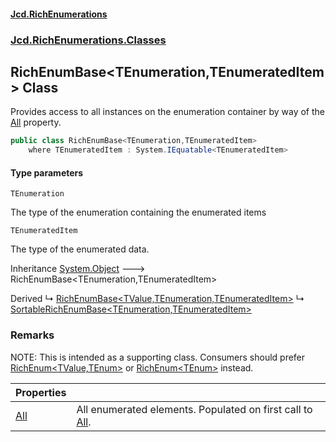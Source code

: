 #### [Jcd.RichEnumerations](index.md 'index')

### [Jcd.RichEnumerations.Classes](Jcd.RichEnumerations.Classes.md 'Jcd.RichEnumerations.Classes')

## RichEnumBase<TEnumeration,TEnumeratedItem> Class

Provides access to all instances on the enumeration container by way of the [All](Jcd.RichEnumerations.Classes.RichEnumBase_TEnumeration,TEnumeratedItem_.All.md 'Jcd.RichEnumerations.Classes.RichEnumBase<TEnumeration,TEnumeratedItem>.All') property.

```csharp
public class RichEnumBase<TEnumeration,TEnumeratedItem>
    where TEnumeratedItem : System.IEquatable<TEnumeratedItem>
```

#### Type parameters

<a name='Jcd.RichEnumerations.Classes.RichEnumBase_TEnumeration,TEnumeratedItem_.TEnumeration'></a>

`TEnumeration`

The type of the enumeration containing the enumerated items

<a name='Jcd.RichEnumerations.Classes.RichEnumBase_TEnumeration,TEnumeratedItem_.TEnumeratedItem'></a>

`TEnumeratedItem`

The type of the enumerated data.

Inheritance [System.Object](https://docs.microsoft.com/en-us/dotnet/api/System.Object 'System.Object') &#129106; RichEnumBase<TEnumeration,TEnumeratedItem>

Derived
&#8627; [RichEnumBase&lt;TValue,TEnumeration,TEnumeratedItem&gt;](Jcd.RichEnumerations.Classes.RichEnumBase_TValue,TEnumeration,TEnumeratedItem_.md 'Jcd.RichEnumerations.Classes.RichEnumBase<TValue,TEnumeration,TEnumeratedItem>')
&#8627; [SortableRichEnumBase&lt;TEnumeration,TEnumeratedItem&gt;](Jcd.RichEnumerations.Classes.SortableRichEnumBase_TEnumeration,TEnumeratedItem_.md 'Jcd.RichEnumerations.Classes.SortableRichEnumBase<TEnumeration,TEnumeratedItem>')

### Remarks

NOTE: This is intended as a supporting class. Consumers should prefer [RichEnum&lt;TValue,TEnum&gt;](Jcd.RichEnumerations.Classes.RichEnum_TValue,TEnum_.md 'Jcd.RichEnumerations.Classes.RichEnum<TValue,TEnum>') or
[RichEnum&lt;TEnum&gt;](Jcd.RichEnumerations.Classes.RichEnum_TEnum_.md 'Jcd.RichEnumerations.Classes.RichEnum<TEnum>') instead.

| Properties                                                                                                                                                          |                                                                                                                                                                                                                          |
|:--------------------------------------------------------------------------------------------------------------------------------------------------------------------|:-------------------------------------------------------------------------------------------------------------------------------------------------------------------------------------------------------------------------|
| [All](Jcd.RichEnumerations.Classes.RichEnumBase_TEnumeration,TEnumeratedItem_.All.md 'Jcd.RichEnumerations.Classes.RichEnumBase<TEnumeration,TEnumeratedItem>.All') | All enumerated elements. Populated on first call to [All](Jcd.RichEnumerations.Classes.RichEnumBase_TEnumeration,TEnumeratedItem_.All.md 'Jcd.RichEnumerations.Classes.RichEnumBase<TEnumeration,TEnumeratedItem>.All'). |
